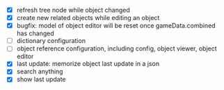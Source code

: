 
- [x] refresh tree node while object changed
- [x] create new related objects while editing an object
- [x] bugfix: model of object editor will be reset once gameData.combined has changed
- [ ] dictionary configuration
- [ ] object reference configuration, including config, object viewer, object editor
- [x] last update: memorize object last update in a json 
- [x] search anything
- [x] show last update
